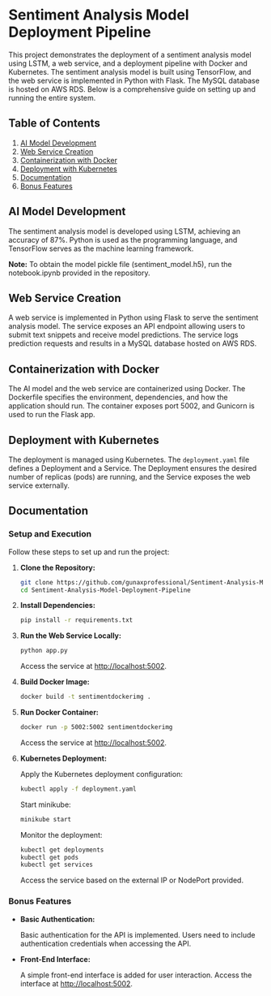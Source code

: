 # Sentiment Analysis Model Deployment Pipeline

This project demonstrates the deployment of a sentiment analysis model using LSTM, a web service, and a deployment pipeline with Docker and Kubernetes. The sentiment analysis model is built using TensorFlow, and the web service is implemented in Python with Flask. The MySQL database is hosted on AWS RDS. Below is a comprehensive guide on setting up and running the entire system.

## Table of Contents

1. [AI Model Development](#ai-model-development)
2. [Web Service Creation](#web-service-creation)
3. [Containerization with Docker](#containerization-with-docker)
4. [Deployment with Kubernetes](#deployment-with-kubernetes)
5. [Documentation](#documentation)
6. [Bonus Features](#bonus-features)

## AI Model Development

The sentiment analysis model is developed using LSTM, achieving an accuracy of 87%. Python is used as the programming language, and TensorFlow serves as the machine learning framework.

**Note:** To obtain the model pickle file (sentiment_model.h5), run the notebook.ipynb provided in the repository.



## Web Service Creation

A web service is implemented in Python using Flask to serve the sentiment analysis model. The service exposes an API endpoint allowing users to submit text snippets and receive model predictions. The service logs prediction requests and results in a MySQL database hosted on AWS RDS.

## Containerization with Docker

The AI model and the web service are containerized using Docker. The Dockerfile specifies the environment, dependencies, and how the application should run. The container exposes port 5002, and Gunicorn is used to run the Flask app.

## Deployment with Kubernetes

The deployment is managed using Kubernetes. The `deployment.yaml` file defines a Deployment and a Service. The Deployment ensures the desired number of replicas (pods) are running, and the Service exposes the web service externally.

## Documentation

### Setup and Execution

Follow these steps to set up and run the project:

1. **Clone the Repository:**

   ```bash
   git clone https://github.com/gunaxprofessional/Sentiment-Analysis-Model-Deployment-Pipeline.git
   cd Sentiment-Analysis-Model-Deployment-Pipeline
   ```

2. **Install Dependencies:**

   ```bash
   pip install -r requirements.txt
   ```

3. **Run the Web Service Locally:**

   ```bash
   python app.py
   ```

   Access the service at [http://localhost:5002](http://localhost:5002).

4. **Build Docker Image:**

   ```bash
   docker build -t sentimentdockerimg .
   ```

5. **Run Docker Container:**

   ```bash
   docker run -p 5002:5002 sentimentdockerimg
   ```

   Access the service at [http://localhost:5002](http://localhost:5002).

6. **Kubernetes Deployment:**

   Apply the Kubernetes deployment configuration:

   ```bash
   kubectl apply -f deployment.yaml
   ```
    Start minikube:

     ```bash
     minikube start
     ```
     Monitor the deployment:
  
     ```bash
     kubectl get deployments
     kubectl get pods
     kubectl get services
     ```

   Access the service based on the external IP or NodePort provided.

### Bonus Features

- **Basic Authentication:**

  Basic authentication for the API is implemented. Users need to include authentication credentials when accessing the API.

- **Front-End Interface:**

  A simple front-end interface is added for user interaction. Access the interface at [http://localhost:5002](http://localhost:5002).
